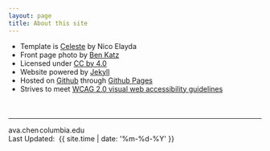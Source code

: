 ```yaml
---
layout: page
title: About this site
---
```


<ul>
	<li>Template is <a href="https://github.com/nicoelayda/celeste">Celeste</a> by Nico Elayda</li>
   	<li>Front page photo by <a href="https://build-its.blogspot.com">Ben Katz</a></li>
   	<li>Licensed under <a href="https://creativecommons.org/licenses/by/4.0/deed.ast">CC by 4.0</a></li>
   	<li>Website powered by <a href="https://jekyllrb.com/">Jekyll</a></li>
   	<li>Hosted on <a href="https://github.com/avachen/avachen.github.io">Github</a> through <a href="https://pages.github.com/">Github Pages</a></li>
   	<li>Strives to meet <a href="https://www.w3.org/TR/WCAG20/">WCAG 2.0 visual web accessibility guidelines</a></li>
</ul>

<footer class="footer" style="vertical-align:bottom;text-align:left;margin-top:50px;">
	<hr>
    <div>ava.chen<span style="font-size:9pt;padding-right:1px;padding-left:1px;"><i alt="at sign" class="fas fa-at"></i></span>columbia.edu</div>
    <div>Last Updated:&nbsp; <time datetime="{{ site.time | date_to_xmlschema }}">{{ site.time | date: '%m-%d-%Y' }}</time></div>    
</footer>
